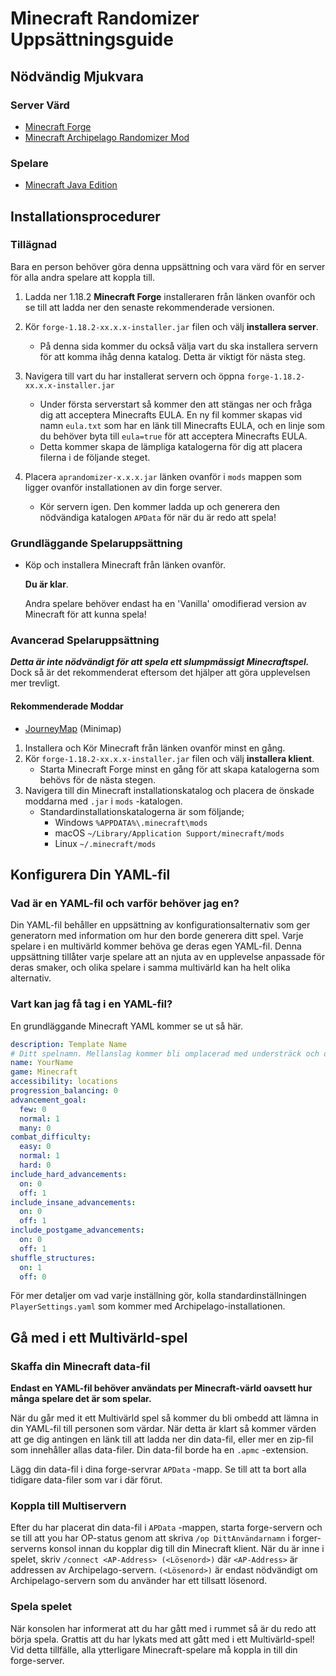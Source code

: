 # Minecraft Randomizer Uppsättningsguide

## Nödvändig Mjukvara

### Server Värd

- [Minecraft Forge](https://files.minecraftforge.net/net/minecraftforge/forge/index_1.18.2.html)
- [Minecraft Archipelago Randomizer Mod](https://github.com/KonoTyran/Minecraft_AP_Randomizer/releases)

### Spelare

- [Minecraft Java Edition](https://www.minecraft.net/en-us/store/minecraft-java-edition)

## Installationsprocedurer

### Tillägnad

Bara en person behöver göra denna uppsättning och vara värd för en server för alla andra spelare att koppla till.

1. Ladda ner 1.18.2 **Minecraft Forge** installeraren från länken ovanför och se till att ladda ner den senaste
   rekommenderade versionen.

2. Kör `forge-1.18.2-xx.x.x-installer.jar` filen och välj **installera server**.
    - På denna sida kommer du också välja vart du ska installera servern för att komma ihåg denna katalog. Detta är
      viktigt för nästa steg.

3. Navigera till vart du har installerat servern och öppna `forge-1.18.2-xx.x.x-installer.jar`
    - Under första serverstart så kommer den att stängas ner och fråga dig att acceptera Minecrafts EULA. En ny fil
      kommer skapas vid namn `eula.txt` som har en länk till Minecrafts EULA, och en linje som du behöver byta
      till `eula=true` för att acceptera Minecrafts EULA.
    - Detta kommer skapa de lämpliga katalogerna för dig att placera filerna i de följande steget.

4. Placera `aprandomizer-x.x.x.jar` länken ovanför i `mods` mappen som ligger ovanför installationen av din forge
   server.
    - Kör servern igen. Den kommer ladda up och generera den nödvändiga katalogen `APData` för när du är redo att spela!

### Grundläggande Spelaruppsättning

- Köp och installera Minecraft från länken ovanför.

  **Du är klar**.

  Andra spelare behöver endast ha en 'Vanilla' omodifierad version av Minecraft för att kunna spela!

### Avancerad Spelaruppsättning

***Detta är inte nödvändigt för att spela ett slumpmässigt Minecraftspel.***
Dock så är det rekommenderat eftersom det hjälper att göra upplevelsen mer trevligt.

#### Rekommenderade Moddar

- [JourneyMap](https://www.curseforge.com/minecraft/mc-mods/journeymap) (Minimap)


1. Installera och Kör Minecraft från länken ovanför minst en gång.
2. Kör `forge-1.18.2-xx.x.x-installer.jar` filen och välj **installera klient**.
    - Starta Minecraft Forge minst en gång för att skapa katalogerna som behövs för de nästa stegen.
3. Navigera till din Minecraft installationskatalog och placera de önskade moddarna med `.jar`  i `mods` -katalogen.
    - Standardinstallationskatalogerna är som följande;
        - Windows `%APPDATA%\.minecraft\mods`
        - macOS `~/Library/Application Support/minecraft/mods`
        - Linux `~/.minecraft/mods`

## Konfigurera Din YAML-fil

### Vad är en YAML-fil och varför behöver jag en?

Din YAML-fil behåller en uppsättning av konfigurationsalternativ som ger generatorn med information om hur den borde
generera ditt spel. Varje spelare i en multivärld kommer behöva ge deras egen YAML-fil. Denna uppsättning tillåter varje
spelare att an njuta av en upplevelse anpassade för deras smaker, och olika spelare i samma multivärld kan ha helt olika
alternativ.

### Vart kan jag få tag i en YAML-fil?

En grundläggande Minecraft YAML kommer se ut så här.

```yaml
description: Template Name
# Ditt spelnamn. Mellanslag kommer bli omplacerad med understräck och det är en 16-karaktärsgräns.
name: YourName
game: Minecraft
accessibility: locations
progression_balancing: 0
advancement_goal:
  few: 0
  normal: 1
  many: 0
combat_difficulty:
  easy: 0
  normal: 1
  hard: 0
include_hard_advancements:
  on: 0
  off: 1
include_insane_advancements:
  on: 0
  off: 1
include_postgame_advancements:
  on: 0
  off: 1
shuffle_structures:
  on: 1
  off: 0
```

För mer detaljer om vad varje inställning gör, kolla standardinställningen `PlayerSettings.yaml` som kommer med
Archipelago-installationen.

## Gå med i ett Multivärld-spel

### Skaffa din Minecraft data-fil

**Endast en YAML-fil behöver användats per Minecraft-värld oavsett hur många spelare det är som spelar.**

När du går med it ett Multivärld spel så kommer du bli ombedd att lämna in din YAML-fil till personen som värdar. När
detta är klart så kommer värden att ge dig antingen en länk till att ladda ner din data-fil, eller mer en zip-fil som
innehåller allas data-filer. Din data-fil borde ha en `.apmc` -extension.

Lägg din data-fil i dina forge-servrar `APData` -mapp. Se till att ta bort alla tidigare data-filer som var i där förut.

### Koppla till Multiservern

Efter du har placerat din data-fil i `APData` -mappen, starta forge-servern och se till att you har OP-status genom att
skriva `/op DittAnvändarnamn` i forger-serverns konsol innan du kopplar dig till din Minecraft klient. När du är inne i
spelet, skriv `/connect <AP-Address> (<Lösenord>)` där `<AP-Address>` är addressen av
Archipelago-servern. `(<Lösenord>)` är endast nödvändigt om Archipelago-servern som du använder har ett tillsatt
lösenord.

### Spela spelet

När konsolen har informerat att du har gått med i rummet så är du redo att börja spela. Grattis att du har lykats med
att gått med i ett Multivärld-spel! Vid detta tillfälle, alla ytterligare Minecraft-spelare må koppla in till din
forge-server.

